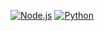[![Node.js](https://img.shields.io/badge/node-%3E%3D%2010.0.0-brightgreen.svg)](https://nodejs.org/)
[![Python](https://img.shields.io/badge/python-3.7%2B-blue.svg)](https://python.org/)
